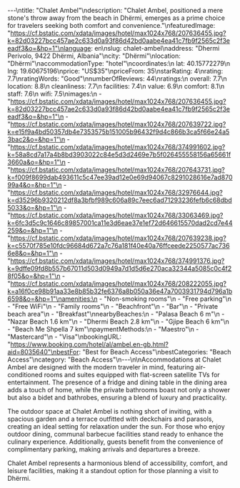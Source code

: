 ---\ntitle: "Chalet Ambel"\ndescription: "Chalet Ambel, positioned a mere stone's throw away from the beach in Dhërmi, emerges as a prime choice for travelers seeking both comfort and convenience."\nfeaturedImage: "https://cf.bstatic.com/xdata/images/hotel/max1024x768/207636455.jpg?k=82d03227bcc457ae2c633d0a93f86d42bd0aabe4ea41c7fb9f2565c2f3eeadf3&o=&hp=1"\nlanguage: en\nslug: chalet-ambel\naddress: "Dhermi Perivolo, 9422 Dhërmi, Albania"\ncity: "Dhërmi"\nlocation: "Dhërmi"\naccommodationType: "hotel"\ncoordinates:\n  lat: 40.15772279\n  lng: 19.60675196\nprice: "US$35"\npriceFrom: 35\nstarRating: 4\nrating: 7.7\nratingWords: "Good"\nnumberOfReviews: 44\nratings:\n  overall: 7.7\n  location: 8.8\n  cleanliness: 7.7\n  facilities: 7.4\n  value: 6.9\n  comfort: 8.1\n  staff: 7.6\n  wifi: 7.5\nimages:\n  - "https://cf.bstatic.com/xdata/images/hotel/max1024x768/207636455.jpg?k=82d03227bcc457ae2c633d0a93f86d42bd0aabe4ea41c7fb9f2565c2f3eeadf3&o=&hp=1"\n  - "https://cf.bstatic.com/xdata/images/hotel/max1024x768/207639722.jpg?k=e15f9a4bd50357db4e7353575b151005b96432f9d4c866b3ca5f66e24a53bac2&o=&hp=1"\n  - "https://cf.bstatic.com/xdata/images/hotel/max1024x768/374991602.jpg?k=58a8cd7a17a4b8bd3903022c84e5d3d2469e7b5f026455558156a65661f3660a&o=&hp=1"\n  - "https://cf.bstatic.com/xdata/images/hotel/max1024x768/207643731.jpg?k=f009f8699dab493611c5c47ee39ad12e0e69d94067c8291028616e7ad87099a4&o=&hp=1"\n  - "https://cf.bstatic.com/xdata/images/hotel/max1024x768/32976644.jpg?k=d35296b9320212df8a3bfbf989c606a89c7eec6ad71293236fefb6c68dbd5033&o=&hp=1"\n  - "https://cf.bstatic.com/xdata/images/hotel/max1024x768/33063469.jpg?k=6fc3d5c9c1646c89857001ca11e3d6eae37e1ef72d646615570dad2cd7e44259&o=&hp=1"\n  - "https://cf.bstatic.com/xdata/images/hotel/max1024x768/207639238.jpg?k=c5570f785e10fdc96684d672a7c76a181f40e40a76ffceede2250577ac7366e8&o=&hp=1"\n  - "https://cf.bstatic.com/xdata/images/hotel/max1024x768/374991376.jpg?k=9dffe09fd8b557b67011d503d0949a7d1d5d6e270aca32344a5085c0c4f28f05&o=&hp=1"\n  - "https://cf.bstatic.com/xdata/images/hotel/max1024x768/208222055.jpg?k=a16f0ce98b91aa33e8b85b32fe6376a8b050a36e47a7003931794d796a1b6598&o=&hp=1"\namenities:\n  - "Non-smoking rooms"\n  - "Free parking"\n  - "Free WiFi"\n  - "Family rooms"\n  - "Beachfront"\n  - "Bar"\n  - "Private beach area"\n  - "Breakfast"\nnearbyBeaches:\n  - "Palasa Beach 6 m"\n  - "Nazar Beach 1.6 km"\n  - "Dhermi Beach 2.8 km"\n  - "Gjipe Beach 6 km"\n  - "Beach Me Shpella 7 km"\npaymentMethods:\n  - "Maestro"\n  - "Mastercard"\n  - "Visa"\nbookingURL: "https://www.booking.com/hotel/al/ambel.en-gb.html?aid=8035640"\nbestFor: "Best for Beach Access"\nbestCategories: "Beach Access"\ncategory: "Beach Access"\n---\n\nAccommodations at Chalet Ambel are designed with the modern traveler in mind, featuring air-conditioned rooms and suites equipped with flat-screen satellite TVs for entertainment. The presence of a fridge and dining table in the dining area adds a touch of home, while the private bathrooms boast not only a shower but also a bidet and bathrobes, ensuring a blend of luxury and practicality.

The outdoor space at Chalet Ambel is nothing short of inviting, with a spacious garden and a terrace outfitted with deckchairs and parasols, creating an ideal setting for relaxation under the sun. For those who enjoy outdoor dining, communal barbecue facilities stand ready to enhance the culinary experience. Additionally, guests benefit from the convenience of complimentary parking, making arrivals and departures a breeze.

Chalet Ambel represents a harmonious blend of accessibility, comfort, and leisure facilities, making it a standout option for those planning a visit to Dhërmi.